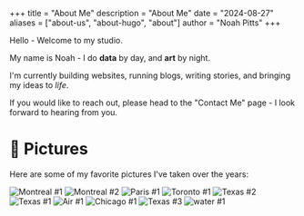 +++
title = "About Me"
description = "About Me"
date = "2024-08-27"
aliases = ["about-us", "about-hugo", "about"]
author = "Noah Pitts"
+++


Hello - Welcome to my studio.

My name is Noah - I do **data** by day, and **art** by night.

I'm currently building websites, running blogs, writing stories, and bringing my ideas to *life*.

If you would like to reach out, please head to the "Contact Me" page - I look forward to hearing from you.


# 📸 Pictures

Here are some of my favorite pictures I've taken over the years:

![Montreal #1](/images/manofmontreal.jpg) ![Montreal #2](/images/beaverpray.jpg) ![Paris #1](/images/lamaisaonrose.jpg) ![Toronto #1](/images/snakes.jpg)  ![Texas #2](/images/2thumbs.jpg) ![Texas #1](/images/artofthebrick.jpg) ![Air #1](/images/solo_traveler.jpg) ![Chicago #1](/images/chicagoland.jpg) ![Texas #3](/images/houseoflights.jpg) ![water #1](/images/water.jpg)


